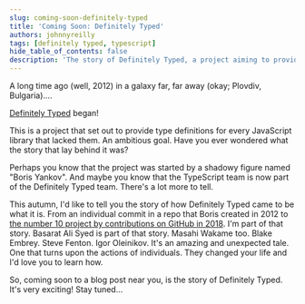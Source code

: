 ```yaml
---
slug: coming-soon-definitely-typed
title: 'Coming Soon: Definitely Typed'
authors: johnnyreilly
tags: [definitely typed, typescript]
hide_table_of_contents: false
description: 'The story of Definitely Typed, a project aiming to provide type definitions for JavaScript libraries, from creation to top 10 in GitHub in 2018.'
---
```


A long time ago (well, 2012) in a galaxy far, far away (okay; Plovdiv, Bulgaria)....

<!--truncate-->

[Definitely Typed](https://github.com/DefinitelyTyped/DefinitelyTyped) began!

This is a project that set out to provide type definitions for every JavaScript library that lacked them. An ambitious goal. Have you ever wondered what the story that lay behind it was?

Perhaps you know that the project was started by a shadowy figure named "Boris Yankov". And maybe you know that the TypeScript team is now part of the Definitely Typed team. There's a lot more to tell.

This autumn, I'd like to tell you the story of how Definitely Typed came to be what it is. From an individual commit in a repo that Boris created in 2012 to [the number 10 project by contributions on GitHub in 2018](https://octoverse.github.com/projects). I'm part of that story. Basarat Ali Syed is part of that story. Masahi Wakame too. Blake Embrey. Steve Fenton. Igor Oleinikov. It's an amazing and unexpected tale. One that turns upon the actions of individuals. They changed your life and I'd love you to learn how.

So, coming soon to a blog post near you, is the story of Definitely Typed. It's very exciting! Stay tuned...
